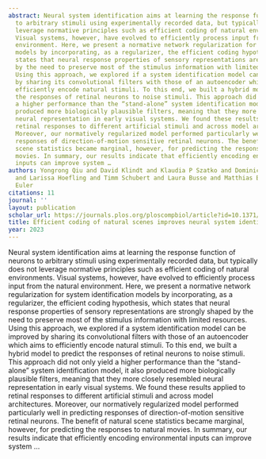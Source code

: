 ```yaml
---
abstract: Neural system identification aims at learning the response function of neurons
  to arbitrary stimuli using experimentally recorded data, but typically does not
  leverage normative principles such as efficient coding of natural environments.
  Visual systems, however, have evolved to efficiently process input from the natural
  environment. Here, we present a normative network regularization for system identification
  models by incorporating, as a regularizer, the efficient coding hypothesis, which
  states that neural response properties of sensory representations are strongly shaped
  by the need to preserve most of the stimulus information with limited resources.
  Using this approach, we explored if a system identification model can be improved
  by sharing its convolutional filters with those of an autoencoder which aims to
  efficiently encode natural stimuli. To this end, we built a hybrid model to predict
  the responses of retinal neurons to noise stimuli. This approach did not only yield
  a higher performance than the “stand-alone” system identification model, it also
  produced more biologically plausible filters, meaning that they more closely resembled
  neural representation in early visual systems. We found these results applied to
  retinal responses to different artificial stimuli and across model architectures.
  Moreover, our normatively regularized model performed particularly well in predicting
  responses of direction-of-motion sensitive retinal neurons. The benefit of natural
  scene statistics became marginal, however, for predicting the responses to natural
  movies. In summary, our results indicate that efficiently encoding environmental
  inputs can improve system …
authors: Yongrong Qiu and David Klindt and Klaudia P Szatko and Dominic Gonschorek
  and Larissa Hoefling and Timm Schubert and Laura Busse and Matthias Bethge and Thomas
  Euler
citations: 11
journal: ''
layout: publication
scholar_url: https://journals.plos.org/ploscompbiol/article?id=10.1371/journal.pcbi.1011037
title: Efficient coding of natural scenes improves neural system identification
year: 2023
---
```


Neural system identification aims at learning the response function of neurons to arbitrary stimuli using experimentally recorded data, but typically does not leverage normative principles such as efficient coding of natural environments. Visual systems, however, have evolved to efficiently process input from the natural environment. Here, we present a normative network regularization for system identification models by incorporating, as a regularizer, the efficient coding hypothesis, which states that neural response properties of sensory representations are strongly shaped by the need to preserve most of the stimulus information with limited resources. Using this approach, we explored if a system identification model can be improved by sharing its convolutional filters with those of an autoencoder which aims to efficiently encode natural stimuli. To this end, we built a hybrid model to predict the responses of retinal neurons to noise stimuli. This approach did not only yield a higher performance than the “stand-alone” system identification model, it also produced more biologically plausible filters, meaning that they more closely resembled neural representation in early visual systems. We found these results applied to retinal responses to different artificial stimuli and across model architectures. Moreover, our normatively regularized model performed particularly well in predicting responses of direction-of-motion sensitive retinal neurons. The benefit of natural scene statistics became marginal, however, for predicting the responses to natural movies. In summary, our results indicate that efficiently encoding environmental inputs can improve system …
